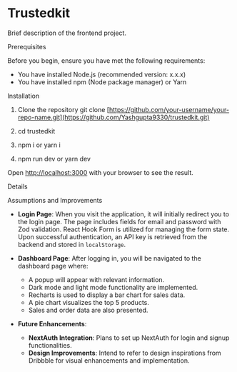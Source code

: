 

# Trustedkit

Brief description of the frontend project.

 Prerequisites

Before you begin, ensure you have met the following requirements:

- You have installed Node.js (recommended version: x.x.x)
- You have installed npm (Node package manager) or Yarn

 Installation

 1. Clone the repository
   git clone [https://github.com/your-username/your-repo-name.git](https://github.com/Yashgupta9330/trustedkit.git)
  
 2. cd trustedkit

 3. npm i or yarn i

 4. npm run dev or yarn dev


Open [http://localhost:3000](http://localhost:3000) with your browser to see the result.


 Details

 Assumptions and Improvements

- **Login Page**: When you visit the application, it will initially redirect you to the login page. The page includes fields for email and password with Zod validation. React Hook Form is utilized for managing the form state. Upon successful authentication, an API key is retrieved from the backend and stored in `localStorage`.

- **Dashboard Page**: After logging in, you will be navigated to the dashboard page where:
  - A popup will appear with relevant information.
  - Dark mode and light mode functionality are implemented.
  - Recharts is used to display a bar chart for sales data.
  - A pie chart visualizes the top 5 products.
  - Sales and order data are also presented.

- **Future Enhancements**:
  - **NextAuth Integration**: Plans to set up NextAuth for login and signup functionalities.
  - **Design Improvements**: Intend to refer to design inspirations from Dribbble for visual enhancements and implementation.


